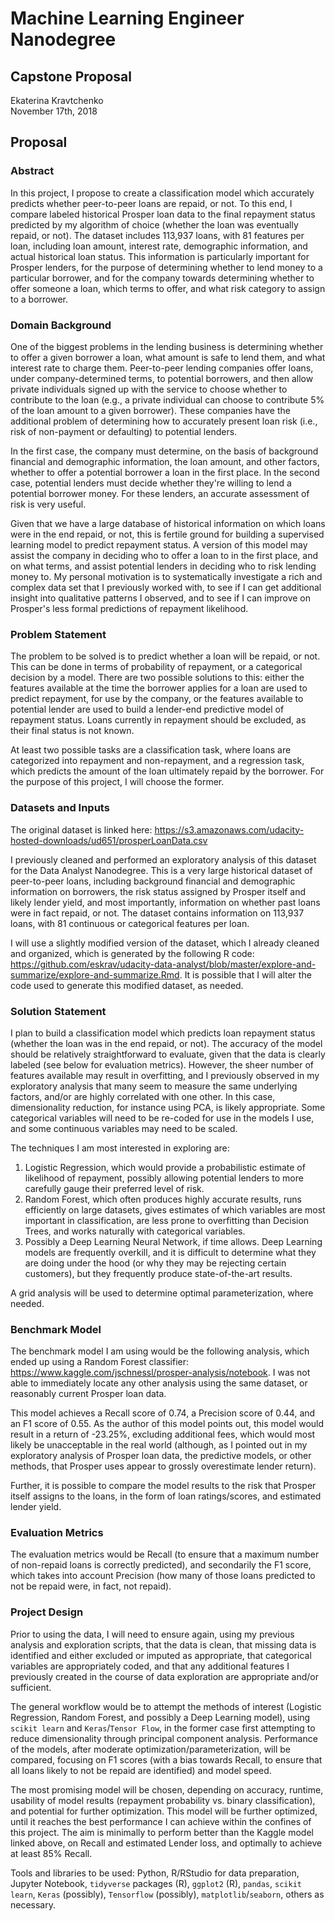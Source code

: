 # Machine Learning Engineer Nanodegree
## Capstone Proposal
Ekaterina Kravtchenko  
November 17th, 2018

## Proposal

### Abstract

In this project, I propose to create a classification model which accurately predicts whether peer-to-peer loans are repaid, or not.  To this end, I compare labeled historical Prosper loan data to the final repayment status predicted by my algorithm of choice (whether the loan was eventually repaid, or not).  The dataset includes 113,937 loans, with 81 features per loan, including loan amount, interest rate, demographic information, and actual historical loan status.  This information is particularly important for Prosper lenders, for the purpose of determining whether to lend money to a particular borrower, and for the company towards determining whether to offer someone a loan, which terms to offer, and what risk category to assign to a borrower.


### Domain Background

One of the biggest problems in the lending business is determining whether to offer a given borrower a loan, what amount is safe to lend them, and what interest rate to charge them.  Peer-to-peer lending companies offer loans, under company-determined terms, to potential borrowers, and then allow private individuals signed up with the service to choose whether to contribute to the loan (e.g., a private individual can choose to contribute 5% of the loan amount to a given borrower).  These companies have the additional problem of determining how to accurately present loan risk (i.e., risk of non-payment or defaulting) to potential lenders.

In the first case, the company must determine, on the basis of background financial and demographic information, the loan amount, and other factors, whether to offer a potential borrower a loan in the first place.  In the second case, potential lenders must decide whether they're willing to lend a potential borrower money.  For these lenders, an accurate assessment of risk is very useful.

Given that we have a large database of historical information on which loans were in the end repaid, or not, this is fertile ground for building a supervised learning model to predict repayment status.  A version of this model may assist the company in deciding who to offer a loan to in the first place, and on what terms, and assist potential lenders in deciding who to risk lending money to.  My personal motivation is to systematically investigate a rich and complex data set that I previously worked with, to see if I can get additional insight into qualitative patterns I observed, and to see if I can improve on Prosper's less formal predictions of repayment likelihood.

<!-- In this section, provide brief details on the background information of the domain from which the project is proposed. Historical information relevant to the project should be included. It should be clear how or why a problem in the domain can or should be solved. Related academic research should be appropriately cited in this section, including why that research is relevant. Additionally, a discussion of your personal motivation for investigating a particular problem in the domain is encouraged but not required. -->

### Problem Statement

The problem to be solved is to predict whether a loan will be repaid, or not.  This can be done in terms of probability of repayment, or a categorical decision by a model.  There are two possible solutions to this: either the features available at the time the borrower applies for a loan are used to predict repayment, for use by the company, or the features available to potential lender are used to build a lender-end predictive model of repayment status.   Loans currently in repayment should be excluded, as their final status is not known.

At least two possible tasks are a classification task, where loans are categorized into repayment and non-repayment, and a regression task, which predicts the amount of the loan ultimately repaid by the borrower.  For the purpose of this project, I will choose the former.

<!-- In this section, clearly describe the problem that is to be solved. The problem described should be well defined and should have at least one relevant potential solution. Additionally, describe the problem thoroughly such that it is clear that the problem is quantifiable (the problem can be expressed in mathematical or logical terms) , measurable (the problem can be measured by some metric and clearly observed), and replicable (the problem can be reproduced and occurs more than once). -->

### Datasets and Inputs

<!-- In this section, the dataset(s) and/or input(s) being considered for the project should be thoroughly described, such as how they relate to the problem and why they should be used. Information such as how the dataset or input is (was) obtained, and the characteristics of the dataset or input, should be included with relevant references and citations as necessary It should be clear how the dataset(s) or input(s) will be used in the project and whether their use is appropriate given the context of the problem. -->

The original dataset is linked here: https://s3.amazonaws.com/udacity-hosted-downloads/ud651/prosperLoanData.csv

I previously cleaned and performed an exploratory analysis of this dataset for the Data Analyst Nanodegree.  This is a very large historical dataset of peer-to-peer loans, including background financial and demographic information on borrowers, the risk status assigned by Prosper itself and likely lender yield, and most importantly, information on whether past loans were in fact repaid, or not.  The dataset contains information on 113,937 loans, with 81 continuous or categorical features per loan.

I will use a slightly modified version of the dataset, which I already cleaned and organized, which is generated by the following R code: https://github.com/eskrav/udacity-data-analyst/blob/master/explore-and-summarize/explore-and-summarize.Rmd.  It is possible that I will alter the code used to generate this modified dataset, as needed.

### Solution Statement

<!-- In this section, clearly describe a solution to the problem. The solution should be applicable to the project domain and appropriate for the dataset(s) or input(s) given. Additionally, describe the solution thoroughly such that it is clear that the solution is quantifiable (the solution can be expressed in mathematical or logical terms) , measurable (the solution can be measured by some metric and clearly observed), and replicable (the solution can be reproduced and occurs more than once). -->

I plan to build a classification model which predicts loan repayment status (whether the loan was in the end repaid, or not).  The accuracy of the model should be relatively straightforward to evaluate, given that the data is clearly labeled (see below for evaluation metrics).  However, the sheer number of features available may result in overfitting, and I previously observed in my exploratory analysis that many seem to measure the same underlying factors, and/or are highly correlated with one other.  In this case, dimensionality reduction, for instance using PCA, is likely appropriate.  Some categorical variables will need to be re-coded for use in the models I use, and some continuous variables may need to be scaled.

The techniques I am most interested in exploring are:

1. Logistic Regression, which would provide a probabilistic estimate of likelihood of repayment, possibly allowing potential lenders to more carefully gauge their preferred level of risk.
2. Random Forest, which often produces highly accurate results, runs efficiently on large datasets, gives estimates of which variables are most important in classification, are less prone to overfitting than Decision Trees, and works naturally with categorical variables.
3. Possibly a Deep Learning Neural Network, if time allows.  Deep Learning models are frequently overkill, and it is difficult to determine what they are doing under the hood (or why they may be rejecting certain customers), but they frequently produce state-of-the-art results.

A grid analysis will be used to determine optimal parameterization, where needed.

### Benchmark Model

<!-- In this section, provide the details for a benchmark model or result that relates to the domain, problem statement, and intended solution. Ideally, the benchmark model or result contextualizes existing methods or known information in the domain and problem given, which could then be objectively compared to the solution. Describe how the benchmark model or result is measurable (can be measured by some metric and clearly observed) with thorough detail. -->

The benchmark model I am using would be the following analysis, which ended up using a Random Forest classifier: https://www.kaggle.com/jschnessl/prosper-analysis/notebook.  I was not able to immediately locate any other analysis using the same dataset, or reasonably current Prosper loan data.

This model achieves a Recall score of 0.74, a Precision score of 0.44, and an F1 score of 0.55.  As the author of this model points out, this model would result in a return of -23.25%, excluding additional fees, which would most likely be unacceptable in the real world (although, as I pointed out in my exploratory analysis of Prosper loan data, the predictive models, or other methods, that Prosper uses appear to grossly overestimate lender return).

Further, it is possible to compare the model results to the risk that Prosper itself assigns to the loans, in the form of loan ratings/scores, and estimated lender yield.

### Evaluation Metrics

The evaluation metrics would be Recall (to ensure that a maximum number of non-repaid loans is correctly predicted), and secondarily the F1 score, which takes into account Precision (how many of those loans predicted to not be repaid were, in fact, not repaid).

<!-- In this section, propose at least one evaluation metric that can be used to quantify the performance of both the benchmark model and the solution model. The evaluation metric(s) you propose should be appropriate given the context of the data, the problem statement, and the intended solution. Describe how the evaluation metric(s) are derived and provide an example of their mathematical representations (if applicable). Complex evaluation metrics should be clearly defined and quantifiable (can be expressed in mathematical or logical terms). -->

### Project Design

Prior to using the data, I will need to ensure again, using my previous analysis and exploration scripts, that the data is clean, that missing data is identified and either excluded or imputed as appropriate, that categorical variables are appropriately coded, and that any additional features I previously created in the course of data exploration are appropriate and/or sufficient.

The general workflow would be to attempt the methods of interest (Logistic Regression, Random Forest, and possibly a Deep Learning model), using `scikit learn` and `Keras`/`Tensor Flow`, in the former case first attempting to reduce dimensionality through principal component analysis.  Performance of the models, after moderate optimization/parameterization, will be compared, focusing on F1 scores (with a bias towards Recall, to ensure that all loans likely to not be repaid are identified) and model speed.

The most promising model will be chosen, depending on accuracy, runtime, usability of model results (repayment probability vs. binary classification), and potential for further optimization.  This model will be further optimized, until it reaches the best performance I can achieve within the confines of this project.  The aim is minimally to perform better than the Kaggle model linked above, on Recall and estimated Lender loss, and optimally to achieve at least 85% Recall.

Tools and libraries to be used: Python, R/RStudio for data preparation, Jupyter Notebook, `tidyverse` packages (R), `ggplot2` (R), `pandas`, `scikit learn`, `Keras` (possibly), `Tensorflow` (possibly), `matplotlib`/`seaborn`, others as necessary.

<!-- In this final section, summarize a theoretical workflow for approaching a solution given the problem. Provide thorough discussion for what strategies you may consider employing, what analysis of the data might be required before being used, or which algorithms will be considered for your implementation. The workflow and discussion that you provide should align with the qualities of the previous sections. Additionally, you are encouraged to include small visualizations, pseudocode, or diagrams to aid in describing the project design, but it is not required. The discussion should clearly outline your intended workflow of the capstone project. -->
